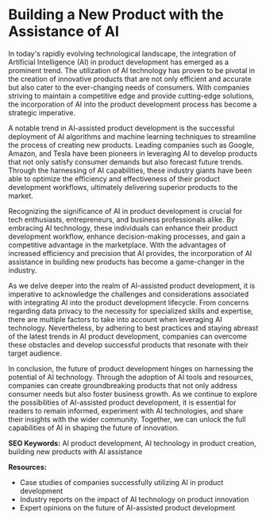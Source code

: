 # Building a New Product with the Assistance of AI

In today's rapidly evolving technological landscape, the integration of Artificial Intelligence (AI) in product development has emerged as a prominent trend. The utilization of AI technology has proven to be pivotal in the creation of innovative products that are not only efficient and accurate but also cater to the ever-changing needs of consumers. With companies striving to maintain a competitive edge and provide cutting-edge solutions, the incorporation of AI into the product development process has become a strategic imperative.

A notable trend in AI-assisted product development is the successful deployment of AI algorithms and machine learning techniques to streamline the process of creating new products. Leading companies such as Google, Amazon, and Tesla have been pioneers in leveraging AI to develop products that not only satisfy consumer demands but also forecast future trends. Through the harnessing of AI capabilities, these industry giants have been able to optimize the efficiency and effectiveness of their product development workflows, ultimately delivering superior products to the market.

Recognizing the significance of AI in product development is crucial for tech enthusiasts, entrepreneurs, and business professionals alike. By embracing AI technology, these individuals can enhance their product development workflow, enhance decision-making processes, and gain a competitive advantage in the marketplace. With the advantages of increased efficiency and precision that AI provides, the incorporation of AI assistance in building new products has become a game-changer in the industry.

As we delve deeper into the realm of AI-assisted product development, it is imperative to acknowledge the challenges and considerations associated with integrating AI into the product development lifecycle. From concerns regarding data privacy to the necessity for specialized skills and expertise, there are multiple factors to take into account when leveraging AI technology. Nevertheless, by adhering to best practices and staying abreast of the latest trends in AI product development, companies can overcome these obstacles and develop successful products that resonate with their target audience.

In conclusion, the future of product development hinges on harnessing the potential of AI technology. Through the adoption of AI tools and resources, companies can create groundbreaking products that not only address consumer needs but also foster business growth. As we continue to explore the possibilities of AI-assisted product development, it is essential for readers to remain informed, experiment with AI technologies, and share their insights with the wider community. Together, we can unlock the full capabilities of AI in shaping the future of innovation.

**SEO Keywords:** AI product development, AI technology in product creation, building new products with AI assistance

**Resources:** 
- Case studies of companies successfully utilizing AI in product development
- Industry reports on the impact of AI technology on product innovation
- Expert opinions on the future of AI-assisted product development